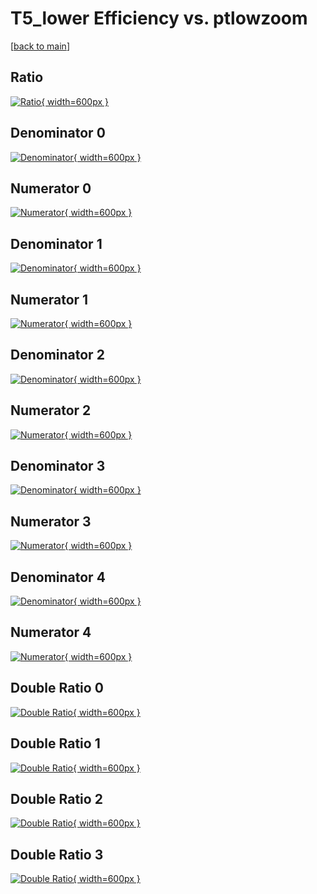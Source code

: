 # T5_lower Efficiency vs. ptlowzoom

[[back to main](./)]



## Ratio

[![Ratio](../mtv/var/T5_lower_vtr_11_0_eff_ptlowzoom.png){ width=600px }](../mtv/var/T5_lower_vtr_11_0_eff_ptlowzoom.pdf)

## Denominator 0

[![Denominator](../mtv/den/T5_lower_vtr_11_0_eff_ptlowzoom_den0.png){ width=600px }](../mtv/den/T5_lower_vtr_11_0_eff_ptlowzoom_den0.pdf)

## Numerator 0

[![Numerator](../mtv/num/T5_lower_vtr_11_0_eff_ptlowzoom_num0.png){ width=600px }](../mtv/num/T5_lower_vtr_11_0_eff_ptlowzoom_num0.pdf)

## Denominator 1

[![Denominator](../mtv/den/T5_lower_vtr_11_0_eff_ptlowzoom_den1.png){ width=600px }](../mtv/den/T5_lower_vtr_11_0_eff_ptlowzoom_den1.pdf)

## Numerator 1

[![Numerator](../mtv/num/T5_lower_vtr_11_0_eff_ptlowzoom_num1.png){ width=600px }](../mtv/num/T5_lower_vtr_11_0_eff_ptlowzoom_num1.pdf)

## Denominator 2

[![Denominator](../mtv/den/T5_lower_vtr_11_0_eff_ptlowzoom_den2.png){ width=600px }](../mtv/den/T5_lower_vtr_11_0_eff_ptlowzoom_den2.pdf)

## Numerator 2

[![Numerator](../mtv/num/T5_lower_vtr_11_0_eff_ptlowzoom_num2.png){ width=600px }](../mtv/num/T5_lower_vtr_11_0_eff_ptlowzoom_num2.pdf)

## Denominator 3

[![Denominator](../mtv/den/T5_lower_vtr_11_0_eff_ptlowzoom_den3.png){ width=600px }](../mtv/den/T5_lower_vtr_11_0_eff_ptlowzoom_den3.pdf)

## Numerator 3

[![Numerator](../mtv/num/T5_lower_vtr_11_0_eff_ptlowzoom_num3.png){ width=600px }](../mtv/num/T5_lower_vtr_11_0_eff_ptlowzoom_num3.pdf)

## Denominator 4

[![Denominator](../mtv/den/T5_lower_vtr_11_0_eff_ptlowzoom_den4.png){ width=600px }](../mtv/den/T5_lower_vtr_11_0_eff_ptlowzoom_den4.pdf)

## Numerator 4

[![Numerator](../mtv/num/T5_lower_vtr_11_0_eff_ptlowzoom_num4.png){ width=600px }](../mtv/num/T5_lower_vtr_11_0_eff_ptlowzoom_num4.pdf)

## Double Ratio 0

[![Double Ratio](../mtv/ratio/T5_lower_vtr_11_0_eff_ptlowzoom_ratio0.png){ width=600px }](../mtv/ratio/T5_lower_vtr_11_0_eff_ptlowzoom_ratio0.pdf)

## Double Ratio 1

[![Double Ratio](../mtv/ratio/T5_lower_vtr_11_0_eff_ptlowzoom_ratio1.png){ width=600px }](../mtv/ratio/T5_lower_vtr_11_0_eff_ptlowzoom_ratio1.pdf)

## Double Ratio 2

[![Double Ratio](../mtv/ratio/T5_lower_vtr_11_0_eff_ptlowzoom_ratio2.png){ width=600px }](../mtv/ratio/T5_lower_vtr_11_0_eff_ptlowzoom_ratio2.pdf)

## Double Ratio 3

[![Double Ratio](../mtv/ratio/T5_lower_vtr_11_0_eff_ptlowzoom_ratio3.png){ width=600px }](../mtv/ratio/T5_lower_vtr_11_0_eff_ptlowzoom_ratio3.pdf)


